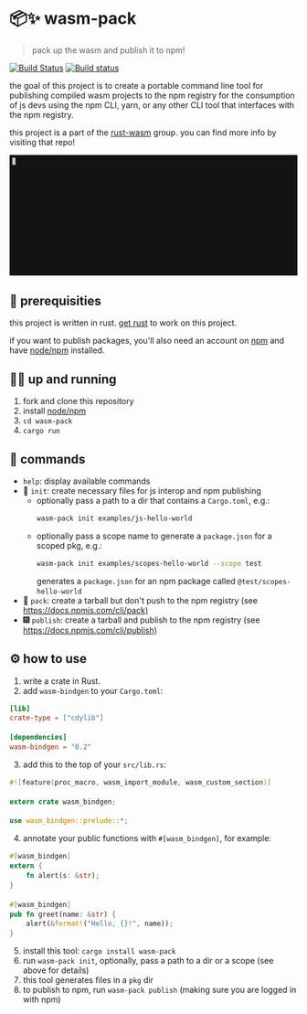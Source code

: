 # 📦✨ wasm-pack

> pack up the wasm and publish it to npm!

[![Build Status](https://travis-ci.org/ashleygwilliams/wasm-pack.svg?branch=master)](https://travis-ci.org/ashleygwilliams/wasm-pack)
[![Build status](https://ci.appveyor.com/api/projects/status/7jjuo5wewu9lyyfi?svg=true)](https://ci.appveyor.com/project/ashleygwilliams/wasm-pack)

the goal of this project is to create a portable command line tool
for publishing compiled wasm projects to the npm registry for the consumption
of js devs using the npm CLI, yarn, or any other CLI tool that interfaces
with the npm registry.

this project is a part of the [rust-wasm] group. you can find more info by
visiting that repo!

[rust-wasm]: https://github.com/rust-lang-nursery/rust-wasm/

![demo](demo.gif)

## 🔮 prerequisities

this project is written in rust. [get rust] to work on this project.

[get rust]: https://www.rustup.rs/

if you want to publish packages, you'll also need an account on [npm] and have
[node/npm] installed.

[npm]: https://www.npmjs.com
[node/npm]: https://nodejs.org/

## 🏃‍♀️ up and running

1. fork and clone this repository
2. install [node/npm]
3. `cd wasm-pack`
4. `cargo run`

## 💃 commands

* `help`: display available commands
* 🐣 `init`: create necessary files for js interop and npm publishing
  * optionally pass a path to a dir that contains a `Cargo.toml`, e.g.:
    ```sh
    wasm-pack init examples/js-hello-world
    ```
  * optionally pass a scope name to generate a `package.json` for a scoped pkg, e.g.:
    ```sh
    wasm-pack init examples/scopes-hello-world --scope test
    ```
    generates a `package.json` for an npm package called `@test/scopes-hello-world`
* 🍱 `pack`: create a tarball but don't push to the npm registry (see <https://docs.npmjs.com/cli/pack)>
* 🎆 `publish`: create a tarball and publish to the npm registry (see <https://docs.npmjs.com/cli/publish)>

## ⚙️ how to use

<!-- markdownlint-disable MD029 -->

1. write a crate in Rust.
2. add `wasm-bindgen` to your `Cargo.toml`:

```toml
[lib]
crate-type = ["cdylib"]

[dependencies]
wasm-bindgen = "0.2"
```

3. add this to the top of your `src/lib.rs`:

```rust
#![feature(proc_macro, wasm_import_module, wasm_custom_section)]

extern crate wasm_bindgen;

use wasm_bindgen::prelude::*;
```

4. annotate your public functions with `#[wasm_bindgen]`, for example:

```rust
#[wasm_bindgen]
extern {
    fn alert(s: &str);
}

#[wasm_bindgen]
pub fn greet(name: &str) {
    alert(&format!("Hello, {}!", name));
}
```

5. install this tool: `cargo install wasm-pack`
6. run `wasm-pack init`, optionally, pass a path to a dir or a scope (see above for details)
7. this tool generates files in a `pkg` dir
8. to publish to npm, run `wasm-pack publish` (making sure you are logged in with npm)

<!-- markdownlint-enable MD029 -->

[rust-wasm/36]: https://github.com/rust-lang-nursery/rust-wasm/issues/36
[wasm-bindgen]: https://github.com/alexcrichton/wasm-bindgen
